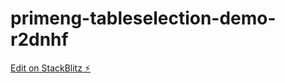 # primeng-tableselection-demo-r2dnhf

[Edit on StackBlitz ⚡️](https://stackblitz.com/edit/primeng-tableselection-demo-r2dnhf)